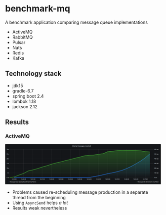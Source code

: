 # benchmark-mq
A benchmark application comparing message queue implementations
* ActiveMQ
* RabbitMQ
* Pulsar
* Nats
* Redis
* Kafka

## Technology stack
* jdk15
* gradle-6.7
* spring boot 2.4
* lombok 1.18
* jackson 2.12


## Results

### ActiveMQ

![ActiveMQ message performance chart](doc/img/active-mq.png "ActiveMQ message performance chart")

- Problems caused re-scheduling message production in a separate thread from the beginning
- Using `AsyncSend` helps *a lot*
- Results weak nevertheless
